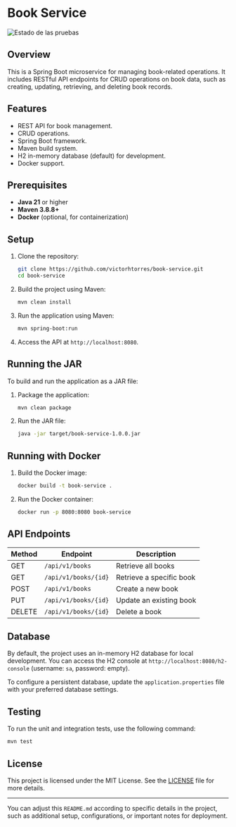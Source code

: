 # Book Service

![Estado de las pruebas](https://github.com/victorhtorres/book-service/actions/workflows/ci.yml/badge.svg?branch=unit-test-ci)

## Overview

This is a Spring Boot microservice for managing book-related operations. It includes RESTful API endpoints for CRUD operations on book data, such as creating, updating, retrieving, and deleting book records.

## Features

- REST API for book management.
- CRUD operations.
- Spring Boot framework.
- Maven build system.
- H2 in-memory database (default) for development.
- Docker support.

## Prerequisites

- **Java 21** or higher
- **Maven 3.8.8+**
- **Docker** (optional, for containerization)

## Setup

1. Clone the repository:

   ```bash
   git clone https://github.com/victorhtorres/book-service.git
   cd book-service
   ```

2. Build the project using Maven:

   ```bash
   mvn clean install
   ```

3. Run the application using Maven:

   ```bash
   mvn spring-boot:run
   ```

4. Access the API at `http://localhost:8080`.

## Running the JAR

To build and run the application as a JAR file:

1. Package the application:

   ```bash
   mvn clean package
   ```

2. Run the JAR file:

   ```bash
   java -jar target/book-service-1.0.0.jar
   ```

## Running with Docker

1. Build the Docker image:

   ```bash
   docker build -t book-service .
   ```

2. Run the Docker container:

   ```bash
   docker run -p 8080:8080 book-service
   ```

## API Endpoints

| Method | Endpoint             | Description                   |
|--------|----------------------|-------------------------------|
| GET    | `/api/v1/books`      | Retrieve all books            |
| GET    | `/api/v1/books/{id}` | Retrieve a specific book      |
| POST   | `/api/v1/books`      | Create a new book             |
| PUT    | `/api/v1/books/{id}` | Update an existing book       |
| DELETE | `/api/v1/books/{id}` | Delete a book                 |

## Database

By default, the project uses an in-memory H2 database for local development. You can access the H2 console at `http://localhost:8080/h2-console` (username: `sa`, password: empty).

To configure a persistent database, update the `application.properties` file with your preferred database settings.

## Testing

To run the unit and integration tests, use the following command:

```bash
mvn test
```

## License

This project is licensed under the MIT License. See the [LICENSE](LICENSE) file for more details.

---

You can adjust this `README.md` according to specific details in the project, such as additional setup, configurations, or important notes for deployment.